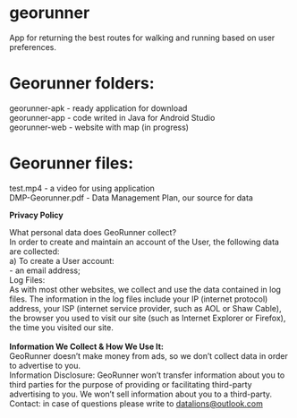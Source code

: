 # georunner

App for returning the best routes for walking and running based on user preferences.

<h1>Georunner folders:</h1>
georunner-apk - ready application for download<br>
georunner-app - code writed in Java for Android Studio<br>
georunner-web - website with map (in progress)
<br>
<h1>Georunner files:</h1>

test.mp4 - a video for using application<br>
DMP-Georunner.pdf - Data Management Plan, our source for data

<b>Privacy Policy</b>

What personal data does GeoRunner collect?
<br>
In order to create and maintain an account of the User, the following data are collected: 
<br>
a) To create a User account: <br>
    - an email address;
<br>Log Files:<br>
As with most other websites, we collect and use the data contained in log files. The information in the log files include your IP (internet protocol) address, your ISP (internet service provider, such as AOL or Shaw Cable), the browser you used to visit our site (such as Internet Explorer or Firefox), the time you visited our site.
<b><br><br>Information We Collect & How We Use It:<br></B>
GeoRunner doesn’t make money from ads, so we don’t collect data in order to advertise to you. 
<br>Information Disclosure:
GeoRunner won’t transfer information about you to third parties for the purpose of providing or facilitating third-party advertising to you. We won’t sell information about you to a third-party.
<br>Contact:
in case of questions please write to datalions@outlook.com
